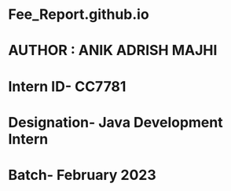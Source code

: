 # Fee_Report.github.io
# AUTHOR : ANIK ADRISH MAJHI
# Intern ID- CC7781
# Designation- Java Development Intern
# Batch- February 2023
